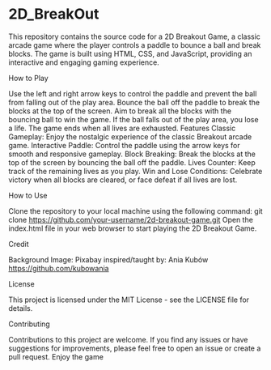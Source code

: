 # 2D_BreakOut

This repository contains the source code for a 2D Breakout Game, a classic arcade game where the player controls a paddle to bounce a ball and break blocks. The game is built using HTML, CSS, and JavaScript, providing an interactive and engaging gaming experience.


How to Play

Use the left and right arrow keys to control the paddle and prevent the ball from falling out of the play area.
Bounce the ball off the paddle to break the blocks at the top of the screen.
Aim to break all the blocks with the bouncing ball to win the game.
If the ball falls out of the play area, you lose a life. The game ends when all lives are exhausted.
Features
Classic Gameplay: Enjoy the nostalgic experience of the classic Breakout arcade game.
Interactive Paddle: Control the paddle using the arrow keys for smooth and responsive gameplay.
Block Breaking: Break the blocks at the top of the screen by bouncing the ball off the paddle.
Lives Counter: Keep track of the remaining lives as you play.
Win and Lose Conditions: Celebrate victory when all blocks are cleared, or face defeat if all lives are lost.


How to Use

Clone the repository to your local machine using the following command:
git clone https://github.com/your-username/2d-breakout-game.git
Open the index.html file in your web browser to start playing the 2D Breakout Game.

Credit

Background Image: Pixabay
inspired/taught by:  Ania Kubów https://github.com/kubowania

License

This project is licensed under the MIT License - see the LICENSE file for details.

Contributing

Contributions to this project are welcome. If you find any issues or have suggestions for improvements, please feel free to open an issue or create a pull request. Enjoy the game
